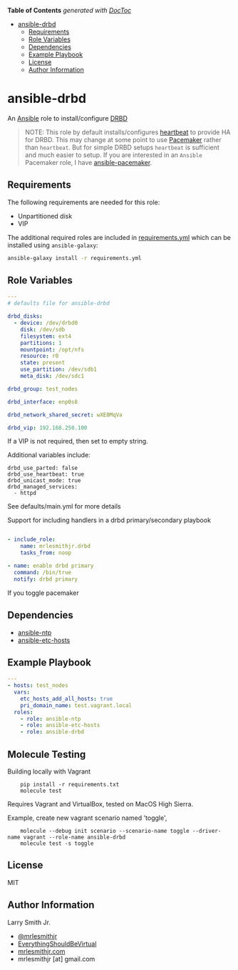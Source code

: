 <!-- START doctoc generated TOC please keep comment here to allow auto update -->

<!-- DON'T EDIT THIS SECTION, INSTEAD RE-RUN doctoc TO UPDATE -->

**Table of Contents**  _generated with [DocToc](https://github.com/thlorenz/doctoc)_

-   [ansible-drbd](#ansible-drbd)
    -   [Requirements](#requirements)
    -   [Role Variables](#role-variables)
    -   [Dependencies](#dependencies)
    -   [Example Playbook](#example-playbook)
    -   [License](#license)
    -   [Author Information](#author-information)

<!-- END doctoc generated TOC please keep comment here to allow auto update -->

# ansible-drbd

An [Ansible](https://www.ansible.com) role to install/configure [DRBD](https://docs.linbit.com/)

> NOTE: This role by default installs/configures [heartbeat](http://www.linux-ha.org/wiki/Heartbeat)
> to provide HA for DRBD. This may change at some point to use [Pacemaker](https://www.clusterlabs.org/)
> rather than `heartbeat`. But for simple DRBD setups `heartbeat` is sufficient
> and much easier to setup. If you are interested in an `Ansible` Pacemaker role,
> I have [ansible-pacemaker](https://github.com/mrlesmithjr/ansible-pacemaker).

## Requirements

The following requirements are needed for this role:

-   Unpartitioned disk
-   VIP

The additional required roles are included in [requirements.yml](requirements.yml)
which can be installed using `ansible-galaxy`:

```bash
ansible-galaxy install -r requirements.yml
```

## Role Variables

```yaml
---
# defaults file for ansible-drbd

drbd_disks:
  - device: /dev/drbd0
    disk: /dev/sdb
    filesystem: ext4
    partitions: 1
    mountpoint: /opt/nfs
    resource: r0
    state: present
    use_partition: /dev/sdb1
    meta_disk: /dev/sdc1

drbd_group: test_nodes

drbd_interface: enp0s8

drbd_network_shared_secret: wXE8MqVa

drbd_vip: 192.168.250.100

```

If a VIP is not required, then set to empty string.

Additional variables include:

```
drbd_use_parted: false
drbd_use_heartbeat: true
drbd_unicast_mode: true
drbd_managed_services:
  - httpd
```

See defaults/main.yml for more details

Support for including handlers in a drbd primary/secondary playbook

``` main.yml

- include_role:
    name: mrlesmithjr.drbd
    tasks_from: noop

- name: enable drbd primary
  command: /bin/true
  notify: drbd primary
```

If you toggle pacemaker
## Dependencies

-   [ansible-ntp](https://github.com/mrlesmithjr/ansible-ntp)
-   [ansible-etc-hosts](https://github.com/mrlesmithjr/ansible-etc-hosts)

## Example Playbook

```yaml
---
- hosts: test_nodes
  vars:
    etc_hosts_add_all_hosts: true
    pri_domain_name: test.vagrant.local
  roles:
    - role: ansible-ntp
    - role: ansible-etc-hosts
    - role: ansible-drbd
```

## Molecule Testing

Building locally with Vagrant

        pip install -r requirements.txt
        molecule test

Requires Vagrant and VirtualBox, tested on MacOS High Sierra.

Example, create new vagrant scenario named 'toggle',

        molecule --debug init scenario --scenario-name toggle --driver-name vagrant --role-name ansible-drbd
        molecule test -s toggle


## License

MIT

## Author Information

Larry Smith Jr.

-   [@mrlesmithjr](https://www.twitter.com/mrlesmithjr)
-   [EverythingShouldBeVirtual](http://everythingshouldbevirtual.com)
-   [mrlesmithjr.com](http://mrlesmithjr.com)
-   mrlesmithjr [at] gmail.com
